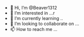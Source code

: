 - 👋 Hi, I’m @Beaver1312
- 👀 I’m interested in ...r
- 🌱 I’m currently learning ..
- 💞️ I’m looking to collaborate on ...
- 📫 How to reach me ...

<!---
Beaver1312/Beaver1312 is a ✨ special ✨ repository because its `README.md` (this file) appears on your GitHub profile.
You can click the Preview link to take a look at your changes.
--->
